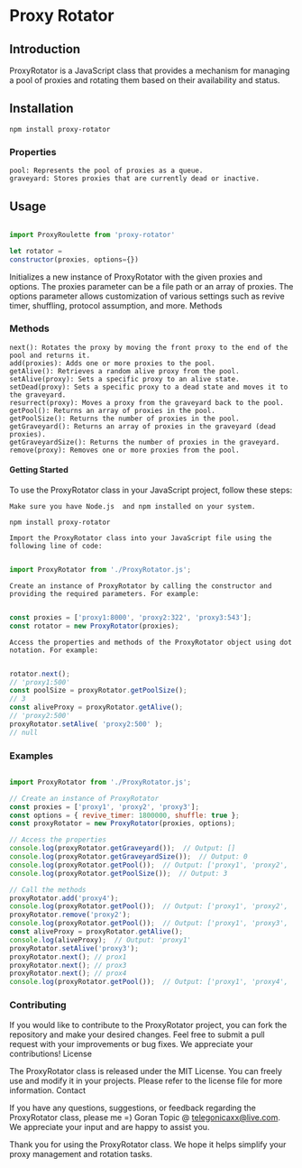 Proxy Rotator
=======
#### 


## Introduction

ProxyRotator is a JavaScript class that provides a mechanism for managing a pool of proxies and rotating them based on their availability and status.

## Installation
```
npm install proxy-rotator
```

### Properties

    pool: Represents the pool of proxies as a queue.
    graveyard: Stores proxies that are currently dead or inactive.

## Usage

```javascript

import ProxyRoulette from 'proxy-rotator'

let rotator =  
constructor(proxies, options={})

```

Initializes a new instance of ProxyRotator with the given proxies and options. The proxies parameter can be a file path or an array of proxies. The options parameter allows customization of various settings such as revive timer, shuffling, protocol assumption, and more.
Methods

### Methods 
    next(): Rotates the proxy by moving the front proxy to the end of the pool and returns it.
    add(proxies): Adds one or more proxies to the pool.
    getAlive(): Retrieves a random alive proxy from the pool.
    setAlive(proxy): Sets a specific proxy to an alive state.
    setDead(proxy): Sets a specific proxy to a dead state and moves it to the graveyard.
    resurrect(proxy): Moves a proxy from the graveyard back to the pool.
    getPool(): Returns an array of proxies in the pool.
    getPoolSize(): Returns the number of proxies in the pool.
    getGraveyard(): Returns an array of proxies in the graveyard (dead proxies).
    getGraveyardSize(): Returns the number of proxies in the graveyard.
    remove(proxy): Removes one or more proxies from the pool.

#### Getting Started

To use the ProxyRotator class in your JavaScript project, follow these steps:

    Make sure you have Node.js  and npm installed on your system. 

    npm install proxy-rotator

    Import the ProxyRotator class into your JavaScript file using the following line of code:

```javascript

import ProxyRotator from './ProxyRotator.js';
```

    Create an instance of ProxyRotator by calling the constructor and providing the required parameters. For example:

```javascript

const proxies = ['proxy1:8000', 'proxy2:322', 'proxy3:543'];
const rotator = new ProxyRotator(proxies);

```

    Access the properties and methods of the ProxyRotator object using dot notation. For example:

```javascript

rotator.next();
// 'proxy1:500'
const poolSize = proxyRotator.getPoolSize();
// 3
const aliveProxy = proxyRotator.getAlive();
// 'proxy2:500'
proxyRotator.setAlive( 'proxy2:500' );
// null 
```

### Examples


```javascript

import ProxyRotator from './ProxyRotator.js';

// Create an instance of ProxyRotator
const proxies = ['proxy1', 'proxy2', 'proxy3'];
const options = { revive_timer: 1800000, shuffle: true };
const proxyRotator = new ProxyRotator(proxies, options);

// Access the properties
console.log(proxyRotator.getGraveyard());  // Output: []
console.log(proxyRotator.getGraveyardSize());  // Output: 0
console.log(proxyRotator.getPool());  // Output: ['proxy1', 'proxy2', 'proxy3']
console.log(proxyRotator.getPoolSize());  // Output: 3

// Call the methods
proxyRotator.add('proxy4');
console.log(proxyRotator.getPool());  // Output: ['proxy1', 'proxy2', 'proxy3', 'proxy4']
proxyRotator.remove('proxy2');
console.log(proxyRotator.getPool());  // Output: ['proxy1', 'proxy3', 'proxy4']
const aliveProxy = proxyRotator.getAlive();
console.log(aliveProxy);  // Output: 'proxy1'
proxyRotator.setAlive('proxy3');
proxyRotator.next(); // prox1
proxyRotator.next(); // prox3
proxyRotator.next(); // prox4
console.log(proxyRotator.getPool());  // Output: ['proxy1', 'proxy4', 'proxy3']
```

### Contributing

If you would like to contribute to the ProxyRotator project, you can fork the repository and make your desired changes. Feel free to submit a pull request with your improvements or bug fixes. We appreciate your contributions!
License

The ProxyRotator class is released under the MIT License. You can freely use and modify it in your projects. Please refer to the license file for more information.
Contact

If you have any questions, suggestions, or feedback regarding the ProxyRotator class, please me =) Goran Topic @  telegonicaxx@live.com. We appreciate your input and are happy to assist you.

Thank you for using the ProxyRotator class. We hope it helps simplify your proxy management and rotation tasks.
